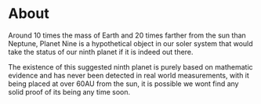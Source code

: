 <!-- TITLE: Planet Nine -->
<!-- SUBTITLE: A quick summary of Planet Nine -->

# About
Around 10 times the mass of Earth and 20 times farther from the sun than Neptune, Planet Nine is a hypothetical object in our soler system that would take the status of our ninth planet if it is indeed out there.

The existence of this suggested ninth planet is purely based on mathematic evidence and has never been detected in real world measurements, with it being placed at over 60AU from the sun, it is possible we wont find any solid proof of its being any time soon.